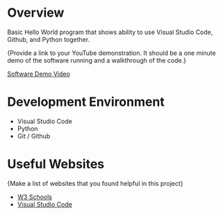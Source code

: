 # Overview

Basic Hello World program that shows ability to use Visual Studio Code, Github, and Python together.

{Provide a link to your YouTube demonstration.  It should be a one minute demo of the software running and a walkthrough of the code.}

[Software Demo Video](http://youtube.link.goes.here)

# Development Environment

* Visual Studio Code
* Python
* Git / Github

# Useful Websites

{Make a list of websites that you found helpful in this project}
* [W3 Schools](https://www.w3schools.com/python/)
* [Visual Studio Code](https://code.visualstudio.com/)
